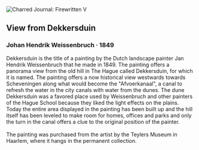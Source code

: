 <div class="artwork-of-the-day">
  <div class="container">
    <div class="img-wrapper">
      <img
        src="https://uploads5.wikiart.org/00338/images/johan-hendrik-weissenbruch/view-from-dekkersduin-1849-jpg-large.jpg"
        alt="Charred Journal: Firewritten V" />
    </div>
    <div class="artwork-detail">
      <div class="artwork-origin"> 
        <h2 class="artwork-name">View from Dekkersduin</h2>
        <h3 class="artist">
          Johan Hendrik Weissenbruch
                    ·  1849
        </h3>
      </div>
      <p class="description">
        <span class="artwork-description-text ng-binding" ng-bind-html="viewModel.ArtworkOfTheDay.Description | unsafe">Dekkersduin is the title of a painting by the Dutch landscape painter Jan Hendrik Weissenbruch that he made in 1849. The painting offers a panorama view from the old hill in The Hague called Dekkersduin, for which it is named. The painting offers a now historical view westwards towards Scheveningen along what would become the "Afvoerkanaal", a canal to refresh the water in the city canals with water from the dunes. The dune Dekkersduin was a favored place used by Weissenbruch and other painters of the Hague School because they liked the light effects on the plains. Today the entire area displayed in the painting has been built up and the hill itself has been leveled to make room for homes, offices and parks and only the turn in the canal offers a clue to the original position of the painter.
<br>
<br>The painting was purchased from the artist by the Teylers Museum in Haarlem, where it hangs in the permanent collection.</span>
                        <div class="text-shadow-container" ng-show="showShadow" style=""></div>
      </p>
    </div>
  </div>

</div>
